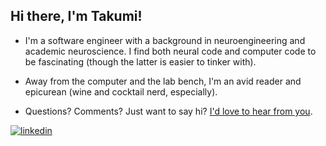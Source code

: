 ## Hi there, I'm Takumi! 

- I'm a software engineer with a background in neuroengineering and academic neuroscience. I find both neural code and computer code to be fascinating (though the latter is easier to tinker with).

- Away from the computer and the lab bench, I'm an avid reader and epicurean (wine and cocktail nerd, especially).

- Questions? Comments? Just want to say hi? [I'd love to hear from you](mailto:takumi.otsuka@gmail.com).

<a href="https://www.linkedin.com/in/takumiotsuka/" target="_blank">
<img src=https://img.shields.io/badge/linkedin-%231E77B5.svg?&style=for-the-badge&logo=linkedin&logoColor=white alt=linkedin style="margin-bottom: 5px;" />
</a>
